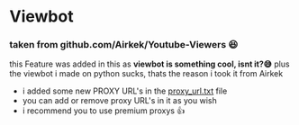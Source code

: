 # Viewbot
### taken from github.com/Airkek/Youtube-Viewers 😆

this Feature was added in this as **viewbot is something cool, isnt it?😅**
plus the viewbot i made on python sucks, thats the reason i took it from Airkek




* i added some new PROXY URL's in the [proxy_url.txt](https://github.com/iamDyeus/KnickAI/blob/main/viewbot/proxy_url.txt) file
* you can add or remove proxy URL's in it as you wish
* i recommend you to use premium proxys 👍




